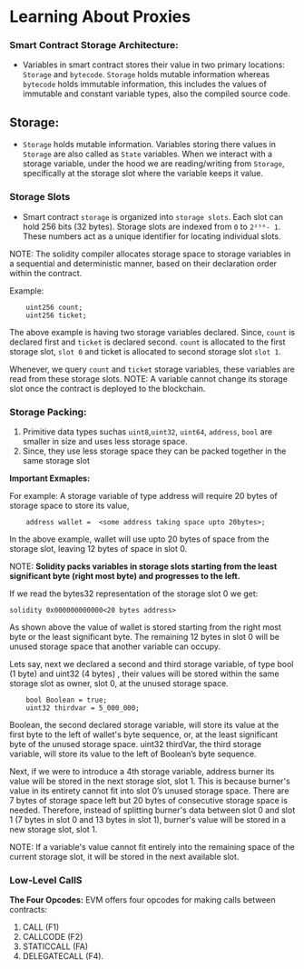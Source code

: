 # Learning About Proxies

### Smart Contract Storage Architecture:

* Variables in smart contract stores their value in two primary locations: `Storage` and `bytecode`. `Storage` holds mutable information whereas `bytecode` holds immutable information, this includes the values of immutable and constant variable types, also the compiled source code.


## Storage:

* `Storage` holds mutable information. Variables storing there values in `Storage` are also called as `State` variables. When we interact with a storage variable, under the hood we are reading/writing from `Storage`, specifically at the storage slot where the variable keeps it value.

### Storage Slots

* Smart contract `storage` is organized into `storage slots`. Each slot can hold 256 bits (32 bytes). Storage slots are indexed from `0` to `2²⁵⁶- 1`. These numbers act as a unique identifier for locating individual slots.

NOTE: The solidity compiler allocates storage space to storage variables in  a sequential and deterministic manner, based on their declaration order within the contract.

Example:

```solidity
    uint256 count;
    uint256 ticket;
```

The above example is having two storage variables declared. Since, `count` is declared first and `ticket` is declared second. `count` is allocated to the first storage slot, `slot 0` and ticket is allocated to second storage slot `slot 1`. 

Whenever, we query `count` and `ticket` storage variables, these variables are read from these storage slots. NOTE:  A variable cannot change its storage slot once the contract is deployed to the blockchain.


### Storage Packing:

1. Primitive data types suchas `uint8`,`uint32`, `uint64`, `address`, `bool` are smaller in  size and uses less storage space.
2. Since, they use less storage space they can be packed together in the same storage slot

**Important Exmaples:**

For example: A storage variable of type address will require 20 bytes of storage space to store its value,

```solidity
    address wallet =  <some address taking space upto 20bytes>;
```

In the above example, wallet will use upto 20 bytes of space from the storage slot, leaving 12 bytes of space in slot 0.

NOTE: <b>Solidity packs variables in storage slots starting from the least significant byte (right most byte) and progresses to the left.</b>

If we read the bytes32 representation of the storage slot 0 we get:

```solidity 0x000000000000<20 bytes address>```

As shown above the value of wallet is stored starting from the right most byte or the least significant byte. The remaining 12 bytes in slot 0 will be unused storage space that another variable can occupy.

Lets say, next we declared a second and third storage variable, of type bool (1 byte) and uint32 (4 bytes) , their values will be stored within the same storage slot as owner, slot 0, at the unused storage space.

```solidity
    bool Boolean = true;
    uint32 thirdvar = 5_000_000;
```
 
Boolean, the second declared storage variable, will store its value at the first byte to the left of wallet's byte sequence, or, at the least significant byte of the unused storage space. uint32 thirdVar, the third storage variable, will store its value to the left of Boolean’s byte sequence. 

Next, if we were to introduce a 4th storage variable, address burner its value will be stored in the next storage slot, slot 1. This is because burner's value in its entirety cannot fit into slot 0’s unused storage space. There are 7 bytes of storage space left but 20 bytes of consecutive storage space is needed. Therefore, instead of splitting burner's data between slot 0 and slot 1 (7 bytes in slot 0 and 13 bytes in slot 1), burner's value will be stored in a new storage slot, slot 1.

NOTE: If a variable's value cannot fit entirely into the remaining space of the current storage slot, it will be stored in the next available slot.


### Low-Level CallS

**The Four Opcodes:** EVM offers four opcodes for making calls between contracts:
1. CALL (F1)
2. CALLCODE (F2)
3. STATICCALL (FA)
4. DELEGATECALL (F4).













